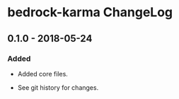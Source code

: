 # bedrock-karma ChangeLog


## 0.1.0 - 2018-05-24

### Added
- Added core files.

- See git history for changes.
